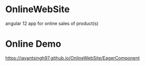 # OnlineWebSite
angular 12 app for online sales of product(s)


# Online Demo
https://jayantsingh97.github.io/OnlineWebSite/EagerComponent

